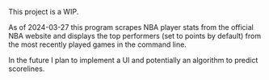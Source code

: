 This project is a WIP.

As of 2024-03-27 this program scrapes NBA player stats from the official NBA website and displays the top performers (set to points by default)
from the most recently played games in the command line.

In the future I plan to implement a UI and potentially an algorithm to predict scorelines.
